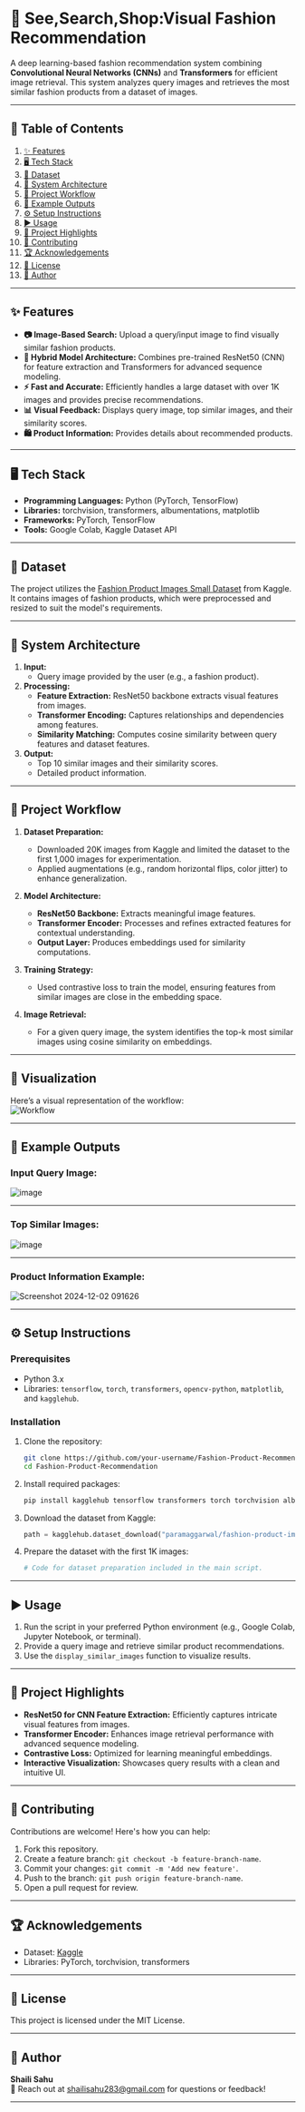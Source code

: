# **👗 See,Search,Shop:Visual Fashion Recommendation**  

A deep learning-based fashion recommendation system combining **Convolutional Neural Networks (CNNs)** and **Transformers** for efficient image retrieval. This system analyzes query images and retrieves the most similar fashion products from a dataset of images.  

---

## **📑 Table of Contents**  
1. [✨ Features](#features)
2. [🖥️ Tech Stack](#Tech-Stack)
3. [📂 Dataset](#Dataset)
4. [🌟 System Architecture](#system-architecture)  
5. [🚀 Project Workflow](#Project-Workflow)  
6. [📸 Example Outputs](#example-outputs)  
7. [⚙️ Setup Instructions](#setup-instructions)  
8. [▶️ Usage](#usage)  
9. [🔗 Project Highlights](#project-highlights)  
10. [🤝 Contributing](#contributing)
11. [🏆 Acknowledgements](#Acknowledgements)
12. [📜 License](#license)  
13. [👤 Author](#author)  

---

## **✨ Features**  
- **📷 Image-Based Search:** Upload a query/input image to find visually similar fashion products.  
- **🧠 Hybrid Model Architecture:** Combines pre-trained ResNet50 (CNN) for feature extraction and Transformers for advanced sequence modeling.  
- **⚡ Fast and Accurate:** Efficiently handles a large dataset with over 1K images and provides precise recommendations.  
- **📊 Visual Feedback:** Displays query image, top similar images, and their similarity scores.  
- **🛍️ Product Information:** Provides details about recommended products.  

---

## 🖥️ **Tech Stack**  

- **Programming Languages:** Python (PyTorch, TensorFlow)  
- **Libraries:** torchvision, transformers, albumentations, matplotlib  
- **Frameworks:** PyTorch, TensorFlow  
- **Tools:** Google Colab, Kaggle Dataset API  

---

## 📂 **Dataset**  

The project utilizes the [Fashion Product Images Small Dataset](https://www.kaggle.com/datasets/paramaggarwal/fashion-product-images-small) from Kaggle. It contains images of fashion products, which were preprocessed and resized to suit the model's requirements.  

---

## **📂 System Architecture**  
1. **Input:**  
   - Query image provided by the user (e.g., a fashion product).  
2. **Processing:**  
   - **Feature Extraction:** ResNet50 backbone extracts visual features from images.  
   - **Transformer Encoding:** Captures relationships and dependencies among features.  
   - **Similarity Matching:** Computes cosine similarity between query features and dataset features.  
3. **Output:**  
   - Top 10 similar images and their similarity scores.  
   - Detailed product information.  

---

## 🚀 **Project Workflow**  

1. **Dataset Preparation:**  
   - Downloaded 20K images from Kaggle and limited the dataset to the first 1,000 images for experimentation.  
   - Applied augmentations (e.g., random horizontal flips, color jitter) to enhance generalization.  

2. **Model Architecture:**  
   - **ResNet50 Backbone:** Extracts meaningful image features.  
   - **Transformer Encoder:** Processes and refines extracted features for contextual understanding.  
   - **Output Layer:** Produces embeddings used for similarity computations.  

3. **Training Strategy:**  
   - Used contrastive loss to train the model, ensuring features from similar images are close in the embedding space.  

4. **Image Retrieval:**  
   - For a given query image, the system identifies the top-k most similar images using cosine similarity on embeddings.  

---

## 📸 **Visualization**  

Here’s a visual representation of the workflow:  
![Workflow](https://via.placeholder.com/1200x300)  

---

## **📸 Example Outputs**  

### **Input Query Image:**  
![image](https://github.com/user-attachments/assets/c573c0e9-22fc-4d87-af47-1afc3c161d8a)
  

---

### **Top Similar Images:**  
![image](https://github.com/user-attachments/assets/898935da-ff65-47dd-a2bb-2d7e689a5d86)

---

### **Product Information Example:**  
![Screenshot 2024-12-02 091626](https://github.com/user-attachments/assets/d418881d-6831-4937-84e1-6549b68d7e5f)


---


## **⚙️ Setup Instructions**  

### **Prerequisites**  
- Python 3.x  
- Libraries: `tensorflow`, `torch`, `transformers`, `opencv-python`, `matplotlib`, and `kagglehub`.  

### **Installation**  
1. Clone the repository:  
   ```bash
   git clone https://github.com/your-username/Fashion-Product-Recommendation.git
   cd Fashion-Product-Recommendation
   ```  
2. Install required packages:  
   ```bash
   pip install kagglehub tensorflow transformers torch torchvision albumentations matplotlib
   ```  
3. Download the dataset from Kaggle:  
   ```python
   path = kagglehub.dataset_download("paramaggarwal/fashion-product-images-small")
   ```  
4. Prepare the dataset with the first 1K images:  
   ```python
   # Code for dataset preparation included in the main script.
   ```  

---

## **▶️ Usage**  
1. Run the script in your preferred Python environment (e.g., Google Colab, Jupyter Notebook, or terminal).  
2. Provide a query image and retrieve similar product recommendations.  
3. Use the `display_similar_images` function to visualize results.  

---

## **🔗 Project Highlights**  
- **ResNet50 for CNN Feature Extraction:** Efficiently captures intricate visual features from images.  
- **Transformer Encoder:** Enhances image retrieval performance with advanced sequence modeling.  
- **Contrastive Loss:** Optimized for learning meaningful embeddings.  
- **Interactive Visualization:** Showcases query results with a clean and intuitive UI.  

---

## **🤝 Contributing**  
Contributions are welcome! Here's how you can help:  
1. Fork this repository.  
2. Create a feature branch: `git checkout -b feature-branch-name`.  
3. Commit your changes: `git commit -m 'Add new feature'`.  
4. Push to the branch: `git push origin feature-branch-name`.  
5. Open a pull request for review.  

---

## 🏆 **Acknowledgements**  

- Dataset: [Kaggle](https://www.kaggle.com/)  
- Libraries: PyTorch, torchvision, transformers  

---

## **📜 License**  
This project is licensed under the MIT License.  

---

## **👤 Author**  
**Shaili Sahu**  
📧 Reach out at [shailisahu283@gmail.com](mailto:shailisahu283@gmail.com) for questions or feedback!  

---
